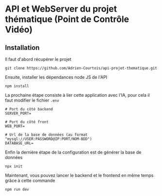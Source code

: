 # API et WebServer du projet thématique (Point de Contrôle Vidéo)

## Installation

Il faut d'abord récupérer le projet
```
git clone https://github.com/Adrien-Courtois/api-projet-thematique.git
```

Ensuite, installer les dépendances node JS de l'API
```
npm install
```

La prochaine étape consiste à lier cette application avec l'IA, pour cela il faut modifier le fichier ```.env```
```
# Port du côté backend
SERVER_PORT=

# Port du côté front
WEB_PORT=

# Url de la base de données (au format "mysql://USER:PASSWORD@IP:PORT/NOM-BDD")
DATABASE_URL=
```
Enfin la dernière étape de la configuration est de générer la base de données
```
npx init
```

Maintenant, vous pouvez lancer le backend et le frontend en même temps grâce à cette commande
```
npm run dev
```